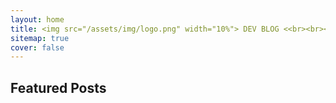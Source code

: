```yaml
---
layout: home
title: <img src="/assets/img/logo.png" width="10%"> DEV BLOG <<br><br><br><br>
sitemap: true
cover: false
---
```


## Featured Posts

<!--posts-->



<!-- See [Posts](/posts/) for more
{:.read-more} -->